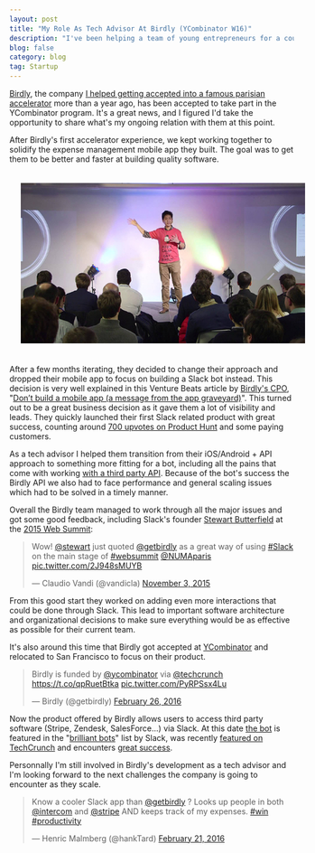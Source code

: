 ```yaml
---
layout: post
title: "My Role As Tech Advisor At Birdly (YCombinator W16)"
description: "I've been helping a team of young entrepreneurs for a couple of years and they made it to San Francisco where they're currently taking part of the Winter 2016 batch."
blog: false
category: blog
tag: Startup
---
```


[Birdly][1], the company [I helped getting accepted into a famous parisian accelerator][2] more than a year ago, has been accepted to take part in the YCombinator program. It's a great news, and I figured I'd take the opportunity to share what's my ongoing relation with them at this point.

After Birdly's first accelerator experience, we kept working together to solidify the expense management mobile app they built. The goal was to get them to be better and faster at building quality software.

<div class="image-wrapper" style="text-align: center"><img src="/assets/blog/birdly-stage.jpg" alt="Birdly on stage" style="padding: 20px; width: 600px;"/></div>

After a few months iterating, they decided to change their approach and dropped their mobile app to focus on building a Slack bot instead. This decision is very well explained in this Venture Beats article by [Birdly's CPO][3], "[Don’t build a mobile app (a message from the app graveyard)][4]". This turned out to be a great business decision as it gave them a lot of visibility and leads. They quickly launched their first Slack related product with great success, counting around [700 upvotes on Product Hunt][5] and some paying customers.

As a tech advisor I helped them transition from their iOS/Android + API approach to something more fitting for a bot, including all the pains that come with working [with a third party API][6]. Because of the bot's success the Birdly API we also had to face performance and general scaling issues which had to be solved in a timely manner.

Overall the Birdly team managed to work through all the major issues and got some good feedback, including Slack's founder [Stewart Butterfield][7] at the [2015 Web Summit][8]:

<blockquote class="twitter-tweet" data-cards="hidden" data-lang="en"><p lang="en" dir="ltr">Wow! <a href="https://twitter.com/stewart">@stewart</a> just quoted <a href="https://twitter.com/getbirdly">@getbirdly</a> as a great way of using <a href="https://twitter.com/hashtag/Slack?src=hash">#Slack</a> on the main stage of <a href="https://twitter.com/hashtag/websummit?src=hash">#websummit</a> <a href="https://twitter.com/NUMAparis">@NUMAparis</a> <a href="https://t.co/2J948sMUYB">pic.twitter.com/2J948sMUYB</a></p>&mdash; Claudio Vandi (@vandicla) <a href="https://twitter.com/vandicla/status/661486743028375552">November 3, 2015</a></blockquote>
<script async src="//platform.twitter.com/widgets.js" charset="utf-8"></script>

From this good start they worked on adding even more interactions that could be done through Slack. This lead to important software architecture and organizational decisions to make sure everything would be as effective as possible for their current team.

It's also around this time that Birdly got accepted at [YCombinator][9] and relocated to San Francisco to focus on their product.

<blockquote class="twitter-tweet" data-lang="en"><p lang="en" dir="ltr">Birdly is funded by <a href="https://twitter.com/ycombinator">@ycombinator</a> via <a href="https://twitter.com/TechCrunch">@techcrunch</a> <a href="https://t.co/qpRuetBtka">https://t.co/qpRuetBtka</a> <a href="https://t.co/PyRPSsx4Lu">pic.twitter.com/PyRPSsx4Lu</a></p>&mdash; Birdly (@getbirdly) <a href="https://twitter.com/getbirdly/status/703270215287615488">February 26, 2016</a></blockquote>

Now the product offered by Birdly allows users to access third party software (Stripe, Zendesk, SalesForce...) via Slack. At this date [the bot][10] is featured in the "[brilliant bots][11]" list by Slack, was recently [featured on TechCrunch][12] and encounters [great success][13].

Personnally I'm still involved in Birdly's development as a tech advisor and I'm looking forward to the next challenges the company is going to encounter as they scale.

<blockquote class="twitter-tweet" data-lang="en"><p lang="en" dir="ltr">Know a cooler Slack app than <a href="https://twitter.com/getbirdly">@getbirdly</a> ? Looks up people in both <a href="https://twitter.com/intercom">@intercom</a> and <a href="https://twitter.com/stripe">@stripe</a> AND keeps track of my expenses. <a href="https://twitter.com/hashtag/win?src=hash">#win</a> <a href="https://twitter.com/hashtag/productivity?src=hash">#productivity</a></p>&mdash; Henric Malmberg (@hankTard) <a href="https://twitter.com/hankTard/status/701404674126176256">February 21, 2016</a></blockquote>

[1]:	https://www.getbirdly.com/
[2]:	/blog/2014/12/16/coaching-startup-birdly-le-camping/
[3]:	https://twitter.com/jb_coger
[4]:	http://venturebeat.com/2015/12/13/dont-build-a-mobile-app-a-message-from-the-app-graveyard/
[5]:	https://www.producthunt.com/tech/birdly-for-slack-2
[6]:	/blog/2012/09/24/working-with-apis-facebook/
[7]:	https://twitter.com/stewart
[8]:	/assets/blog/slack-founder.jpg
[9]:	http://blog.ycombinator.com/birdly-yc-w16-lets-you-use-slack-to-easily-access-data-from-other-enterprise-apps
[10]:	https://slack.com/apps/A07NETE1X-birdly
[11]:	http://cl.ly/1s141k2c0E0G
[12]:	http://techcrunch.com/2016/02/26/birdly-wants-to-help-call-your-customer-data-by-talking-to-a-slack-bot/
[13]:	http://cl.ly/0Y1h1D1t3s2P